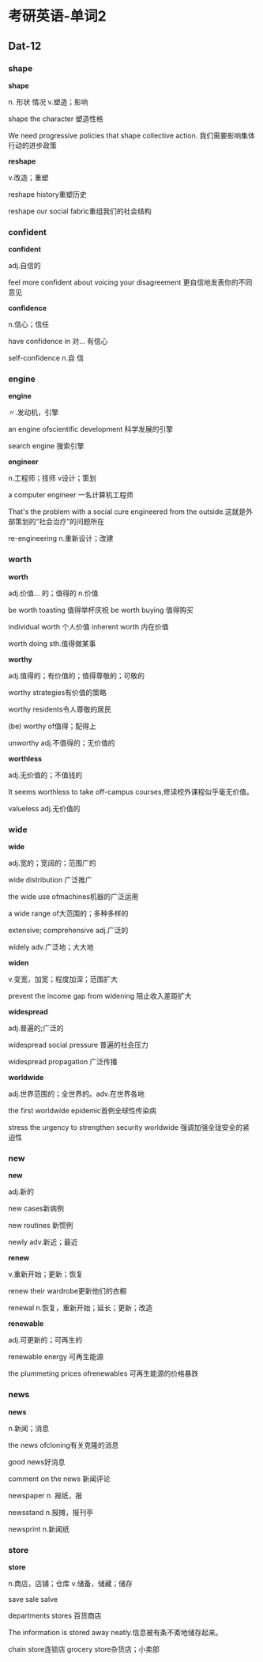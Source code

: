 # 考研英语-单词2



## Dat-12

### shape

**shape**

n. 形状 情况  v.塑造；影响

shape the character  塑造性格 

We need progressive policies that shape collective action.  我们需要影响集体行动的进步政策



**reshape**

v.改造；重塑

reshape history重塑历史 

reshape our social fabric重组我们的社会结构



### confident

**confident**

adj.自信的

feel more confident about voicing your disagreement   更自信地发表你的不同意见



**confidence**

n.信心；信任

have confidence in 对... 有信心 

self-confidence n.自 信



### engine

**engine**

〃.发动机，引擎

an engine ofscientific development 科学发展的引擎 

search engine  搜索引擎



**engineer**

n.工程师；技师    v设计；策划

a computer engineer 一名计算机工程师 

That's the problem with a social cure engineered from the outside.这就是外部策划的“社会治疗”的问题所在

re-engineering n.重新设计；改建



### worth

**worth**

adj.价值... 的；值得的    n.价值

be worth toasting 值得举杯庆祝   be worth buying 值得购买 

individual worth 个人价值     inherent worth 内在价值 

worth doing sth.值得做某事



**worthy**

 adj.值得的；有价值的；值得尊敬的；可敬的

worthy strategies有价值的策略 

worthy residents令人尊敬的居民 

(be) worthy of值得；配得上

unworthy adj.不值得的；无价值的



**worthless**

adj.无价值的；不值钱的

It seems worthless to take off-campus courses,修读校外课程似乎毫无价值。

valueless adj.无价值的



### wide

**wide**

adj.宽的；宽阔的；范围广的

wide distribution 广泛推广 

the wide use ofmachines机器的广泛运用 

a wide range of大范围的；多种多样的

extensive; comprehensive adj.广泛的

widely adv.广泛地；大大地



**widen**

v.变宽，加宽；程度加深；范围扩大

prevent the income gap from widening   阻止收入差距扩大



**widespread**

adj.普遍的;广泛的

widespread social pressure 普遍的社会压力 

widespread propagation   广泛传播



**worldwide**

adj.世界范围的；全世界的。adv.在世界各地

the first worldwide epidemic首例全球性传染病 

stress the urgency to strengthen security worldwide 强调加强全珑安全的紧 迫性



### new

**new**

adj.新的

new cases新病例

new routines 新惯例

newly adv.新近；最近



**renew**

 v.重新开始；更新；恢复

renew their wardrobe更新他们的衣橱 

renewal n.恢复，重新开始；延长；更新；改造



**renewable**

adj.可更新的；可再生的

renewable energy 可再生能源 

the plummeting prices ofrenewables 可再生能源的价格暴跌



### news

**news**

n.新闻；消息

the news ofcloning有关克隆的消息

good news好消息

comment on the news 新闻评论 

newspaper n. 报纸，报

newsstand n.报摊，报刊亭 

newsprint n.新闻纸



### store

**store**

n.商店，店铺；仓库   v.储备，储藏；储存

save   sale    salve

departments stores 百货商店 

The information is stored away neatly.信息被有条不紊地储存起来。 

chain store连锁店 		grocery store杂货店；小卖部